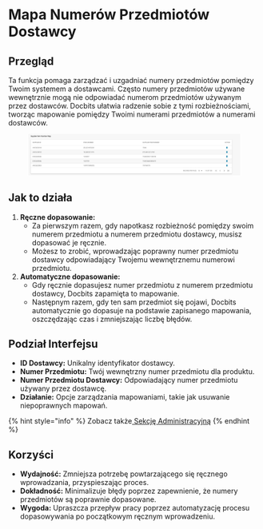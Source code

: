 # Mapa Numerów Przedmiotów Dostawcy

## **Przegląd**

Ta funkcja pomaga zarządzać i uzgadniać numery przedmiotów pomiędzy Twoim systemem a dostawcami. Często numery przedmiotów używane wewnętrznie mogą nie odpowiadać numerom przedmiotów używanym przez dostawców. Docbits ułatwia radzenie sobie z tymi rozbieżnościami, tworząc mapowanie pomiędzy Twoimi numerami przedmiotów a numerami dostawców.

<figure><img src="../../../.gitbook/assets/supplier-item-number-map.png" alt=""><figcaption></figcaption></figure>

## **Jak to działa**

1. **Ręczne dopasowanie:**
   * Za pierwszym razem, gdy napotkasz rozbieżność pomiędzy swoim numerem przedmiotu a numerem przedmiotu dostawcy, musisz dopasować je ręcznie.
   * Możesz to zrobić, wprowadzając poprawny numer przedmiotu dostawcy odpowiadający Twojemu wewnętrznemu numerowi przedmiotu.
2. **Automatyczne dopasowanie:**
   * Gdy ręcznie dopasujesz numer przedmiotu z numerem przedmiotu dostawcy, Docbits zapamięta to mapowanie.
   * Następnym razem, gdy ten sam przedmiot się pojawi, Docbits automatycznie go dopasuje na podstawie zapisanego mapowania, oszczędzając czas i zmniejszając liczbę błędów.

## **Podział Interfejsu**

* **ID Dostawcy:** Unikalny identyfikator dostawcy.
* **Numer Przedmiotu:** Twój wewnętrzny numer przedmiotu dla produktu.
* **Numer Przedmiotu Dostawcy:** Odpowiadający numer przedmiotu używany przez dostawcę.
* **Działanie:** Opcje zarządzania mapowaniami, takie jak usuwanie niepoprawnych mapowań.

{% hint style="info" %}
Zobacz także[ Sekcję Administracyjną](broken-reference)
{% endhint %}

## **Korzyści**

* **Wydajność:** Zmniejsza potrzebę powtarzającego się ręcznego wprowadzania, przyspieszając proces.
* **Dokładność:** Minimalizuje błędy poprzez zapewnienie, że numery przedmiotów są poprawnie dopasowane.
* **Wygoda:** Upraszcza przepływ pracy poprzez automatyzację procesu dopasowywania po początkowym ręcznym wprowadzeniu.
